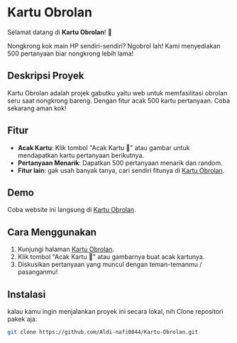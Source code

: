 # Kartu Obrolan

Selamat datang di **Kartu Obrolan**! 🎉

Nongkrong kok main HP sendiri-sendiri? Ngobrol lah! Kami menyediakan 500 pertanyaan biar nongkrong lebih lama!

## Deskripsi Proyek

Kartu Obrolan adalah projek gabutku yaitu web untuk memfasilitasi obrolan seru saat nongkrong bareng. Dengan fitur acak 500 kartu pertanyaan. Coba sekarang aman kok!

## Fitur

- **Acak Kartu**: Klik tombol "Acak Kartu 🔄" atau gambar untuk mendapatkan kartu pertanyaan berikutnya.
- **Pertanyaan Menarik**: Dapatkan 500 pertanyaan menarik dan random.
- **Fitur lain**: gak usah banyak tanya, cari sendiri fitunya di [Kartu Obrolan](https://aldi-nafi0044.github.io/Kartu-Obrolan/).

## Demo

Coba website ini langsung di [Kartu Obrolan](https://aldi-nafi0044.github.io/Kartu-Obrolan/).

## Cara Menggunakan

1. Kunjungi halaman [Kartu Obrolan](https://aldi-nafi0044.github.io/Kartu-Obrolan/).
2. Klik tombol "Acak Kartu 🔄" atau gambarnya buat acak kartunya.
3. Diskusikan pertanyaan yang muncul dengan teman-temanmu / pasanganmu!

## Instalasi

kalau kamu ingin menjalankan proyek ini secara lokal, nih Clone repositori pakek aja:
   ```bash
   git clone https://github.com/Aldi-nafi0044/Kartu-Obrolan.git
